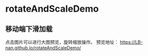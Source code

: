 # rotateAndScaleDemo
## 移动端下滑加载

点击图片可以进行大图预览，旋转缩放操作。
预览地址： https://LB-nan.github.io/rotateAndScaleDemo/

